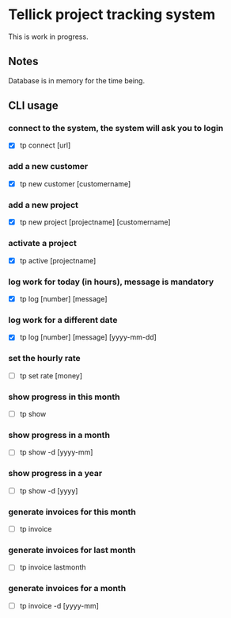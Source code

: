 # Tellick project tracking system
This is work in progress.

## Notes
Database is in memory for the time being.

## CLI usage

### connect to the system, the system will ask you to login
- [x] tp connect [url]

### add a new customer
- [x] tp new customer [customername]

### add a new project
- [x] tp new project [projectname] [customername]

### activate a project
- [x] tp active [projectname]

### log work for today (in hours), message is mandatory
- [x] tp log [number] [message]

### log work for a different date
- [x] tp log [number] [message] [yyyy-mm-dd]

### set the hourly rate
- [ ] tp set rate [money]

### show progress in this month
- [ ] tp show

### show progress in a month
- [ ] tp show -d [yyyy-mm]

### show progress in a year
- [ ] tp show -d [yyyy]

### generate invoices for this month
- [ ] tp invoice

### generate invoices for last month
- [ ] tp invoice lastmonth

### generate invoices for a month
- [ ] tp invoice -d [yyyy-mm]